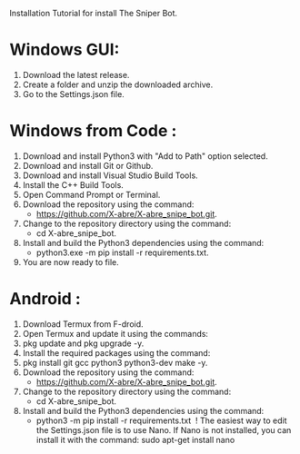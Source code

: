 Installation 
Tutorial for install The Sniper Bot.

# Windows GUI:
1. Download the latest release.
2. Create a folder and unzip the downloaded archive.
3. Go to the Settings.json file.

# Windows from Code :
1. Download and install Python3 with "Add to Path" option selected.
2. Download and install Git or Github.
3. Download and install Visual Studio Build Tools.
4. Install the C++ Build Tools.
5. Open Command Prompt or Terminal.
6. Download the repository using the command: 
   - https://github.com/X-abre/X-abre_snipe_bot.git.
7. Change to the repository directory using the command: 
   - cd X-abre_snipe_bot.
8. Install and build the Python3 dependencies using the command:   
   - python3.exe -m pip install -r requirements.txt.
9. You are now ready to  file.


# Android :

1. Download Termux from F-droid.
2. Open Termux and update it using the commands: 
3. pkg update and pkg upgrade -y.
4. Install the required packages using the command: 
5. pkg install git gcc python3 python3-dev make -y.
6. Download the repository using the command: 
   - https://github.com/X-abre/X-abre_snipe_bot.git.
7. Change to the repository directory using the command: 
   - cd X-abre_snipe_bot.
8. Install and build the Python3 dependencies using the command:
   - python3 -m pip install -r requirements.txt
​
! The easiest way to edit the Settings.json file is to use Nano. 
  If Nano is not installed, you can install it with the command: 
  sudo apt-get install nano
​
